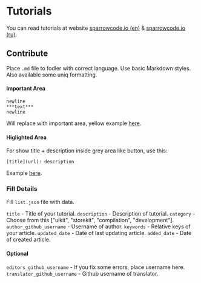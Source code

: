 # Tutorials

You can read tutorials at website [sparrowcode.io (en)](https://sparrowcode.io) & [sparrowcode.io (ru)](https://sparrowcode.io).

## Contribute

Place `.md` file to fodler with correct language. Use basic Markdown styles. Also available some uniq formatting.

#### Important Area

```
newline
***text***
newline
```

Will replace with important area, yellow example [here](https://sparrowcode.io/edge-insets-uibutton).

#### Higlighted Area

For show title + description inside grey area like button, use this:

```
[title](url): description
```

Example [here](https://sparrowcode.io/resources-for-ios-developer).

### Fill Details

Fill `list.json` file with data.

`title` - Title of your tutorial.
`description` - Description of tutorial.
`category` - Choose from this ["uikit", "storekit", "compilation", "development"].
`author_github_username` - Username of author.
`keywords` - Relative keys of your article.
`updated_date` - Date of last updating article.
`added_date` - Date of created article.

#### Optional

`editors_github_username` - If you fix some errors, place username here.
`translator_github_username` - Github username of translator.
